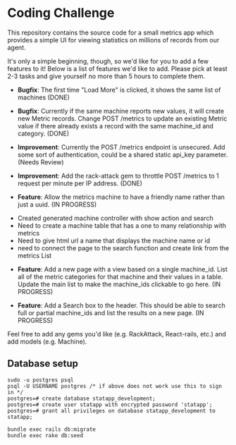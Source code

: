 Coding Challenge
====

This repository contains the source code for a small metrics app which provides a simple UI for viewing statistics on millions of records from our agent.

It's only a simple beginning, though, so we'd like for you to add a few features to it! Below is a list of features we'd like to add. Please pick at least 2-3 tasks and give yourself no more than 5 hours to complete them.

- **Bugfix**: The first time "Load More" is clicked, it shows the same list of machines (DONE)

<!--  Added a set before action in metrics controller to set the page info, the method checks to see if the page is nil it sets the page to 2 or if not empty it sets the next page based on the page its on. The metrics controller already starts the page at 1 if it equals 0 --> 

- **Bugfix**: Currently if the same machine reports new values, it will create new Metric records. Change POST /metrics to update an existing Metric value if there already exists a record with the same machine_id and category. (DONE)

<!-- ** I had to create two tests for this to work, I need to put both of those together within the api test-->


- **Improvement**: Currently the POST /metrics endpoint is unsecured. Add some sort of authentication, could be a shared static api_key parameter. (Needs Review)

 <!-- 
 # Implemented Devise, user can sign up, sign in and log out. Authenticity token is created during signin and is destroyed at sign out. Created a user table to store user sign in data.  -->


- **Improvement**: Add the rack-attack gem to throttle POST /metrics to 1 request per minute per IP address. (DONE)

<!-- Rack attack installed, initializer created and configuration to throttle based on specs above complete. Ran a test on postman and appears to be working ---> 

- **Feature**: Allow the metrics machine to have a friendly name rather than just a uuid. (IN PROGRESS)

* Created generated machine controller with show action and search 
* Need to create a machine table that has a one to many relationship with metrics
* Need to give html url a name that displays the machine name or id
* need to connect the page to the search function and create link from the metrics List 


- **Feature**: Add a new page with a view based on a single machine_id. List all of the metric categories for that machine and their values in a table. Update the main list to make the machine_ids clickable to go here. (IN PROGRESS)

- **Feature**: Add a Search box to the header. This should be able to search full or partial machine_ids and list the results on a new page. (IN PROGRESS)




Feel free to add any gems you'd like (e.g. RackAttack, React-rails, etc.) and add models (e.g. Machine).




Database setup
-----
```
sudo -u postgres psql
psql -U USERNAME postgres /* if above does not work use this to sign in */
postgres=# create database statapp_development;
postgres=# create user statapp with encrypted password 'statapp';
postgres=# grant all privileges on database statapp_development to statapp;
```
```
bundle exec rails db:migrate
bundle exec rake db:seed
```
